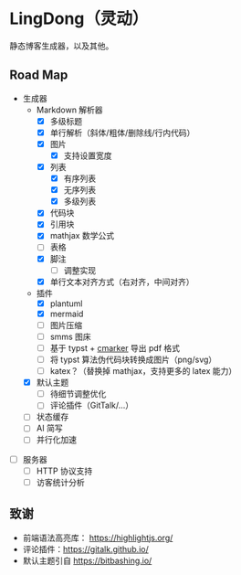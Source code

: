 # LingDong（灵动）

静态博客生成器，以及其他。

## Road Map

- 生成器
  - Markdown 解析器
    - [x] 多级标题
    - [x] 单行解析（斜体/粗体/删除线/行内代码）
    - [x] 图片
      - [x] 支持设置宽度
    - [x] 列表
      - [x] 有序列表
      - [x] 无序列表
      - [x] 多级列表
    - [x] 代码块
    - [x] 引用块
    - [x] mathjax 数学公式
    - [ ] 表格
    - [x] 脚注
      - [ ] 调整实现
    - [x] 单行文本对齐方式（右对齐，中间对齐）
  - 插件
    - [x] plantuml
    - [x] mermaid
    - [ ] 图片压缩
    - [ ] smms 图床
    - [ ] 基于 typst + [cmarker](https://typst.app/universe/package/cmarker/) 导出 pdf 格式
    - [ ] 将 typst 算法伪代码块转换成图片（png/svg）
    - [ ] katex？（替换掉 mathjax，支持更多的 latex 能力）
  - [x] 默认主题
    - [ ] 待细节调整优化
    - [ ] 评论插件（GitTalk/...）
  - [ ] 状态缓存
  - [ ] AI 简写
  - [ ] 并行化加速

- [ ] 服务器
  - [ ] HTTP 协议支持
  - [ ] 访客统计分析

## 致谢

- 前端语法高亮库： https://highlightjs.org/
- 评论插件：https://gitalk.github.io/
- 默认主题引自 https://bitbashing.io/
